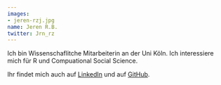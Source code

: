 ```yaml
---
images:
- jeren-rzj.jpg
name: Jeren R.B.
twitter: Jrn_rz
---
```


Ich bin Wissenschaflitche Mitarbeiterin an der Uni Köln. Ich interessiere mich für R und Compuational Social Science. 

Ihr findet mich auch auf [LinkedIn](https://www.linkedin.com/in/ayjeren-b-5275348b/) und auf [GitHub](https://github.com/AyjerenR).